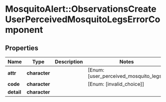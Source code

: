 # MosquitoAlert::ObservationsCreateUserPerceivedMosquitoLegsErrorComponent


## Properties
Name | Type | Description | Notes
------------ | ------------- | ------------- | -------------
**attr** | **character** |  | [Enum: [user_perceived_mosquito_legs]] 
**code** | **character** |  | [Enum: [invalid_choice]] 
**detail** | **character** |  | 


